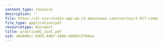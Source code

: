 ```yaml
---
content_type: resource
description: ''
file: https://ol-ocw-studio-app-qa.s3.amazonaws.com/courses/1-017-computing-and-data-analysis-for-environmental-applications-fall-2003/a0a9d0ccbd556d6f188de0865c57b6ea_practice01_3sol.pdf
file_type: application/pdf
resourcetype: Document
title: practice01_3sol.pdf
uid: a0a9d0cc-bd55-6d6f-188d-e0865c57b6ea
---
```


